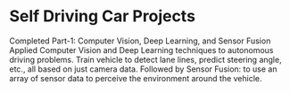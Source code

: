 # Self Driving Car Projects

Completed Part-1: Computer Vision, Deep Learning, and Sensor Fusion
Applied Computer Vision and Deep Learning techniques to autonomous driving problems. Train vehicle
to detect lane lines, predict steering angle, etc., all based on just camera data. Followed by Sensor Fusion:
to use an array of sensor data to perceive the environment around the vehicle.

